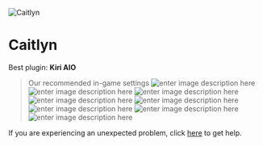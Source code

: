   ![Caitlyn]()
# Caitlyn

 Best plugin: **Kiri AIO**
 


> Our recommended in-game settings
![enter image description here](https://cdn.discordapp.com/attachments/1002870377875243058/1024466136361861170/caitlyn_1.PNG)
![enter image description here](https://cdn.discordapp.com/attachments/1002870377875243058/1024466137905373264/caitlyn_2.PNG)
![enter image description here](https://cdn.discordapp.com/attachments/1002870377875243058/1024466138610012250/caitlyn_3.PNG)
![enter image description here](https://cdn.discordapp.com/attachments/1002870377875243058/1024466152086327376/caitlyn_4.PNG)
![enter image description here](https://cdn.discordapp.com/attachments/1002870377875243058/1024466152568659989/caitlyn_5.PNG)
![enter image description here](https://cdn.discordapp.com/attachments/1002870377875243058/1024466153042628608/caitlyn_6.PNG)
![enter image description here](https://cdn.discordapp.com/attachments/1002870377875243058/1024466153600450570/caitlyn_7.PNG)
![enter image description here](https://cdn.discordapp.com/attachments/1002870377875243058/1024466153986330634/caitlyn_8.PNG)

If you are experiencing an unexpected problem, click [here](https://github.com/y1n/BGX.Support/tree/main/%F0%9F%87%AC%F0%9F%87%A7%20English) to get help.
